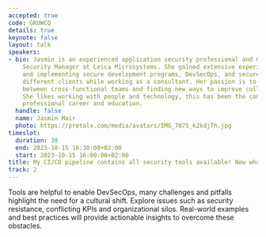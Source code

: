 ```yaml
---
accepted: true
code: GKUWCQ
details: true
keynote: false
layout: talk
speakers:
- bio: Jasmin is an experienced application security professional and Global Product
    Security Manager at Leica Microsystems. She gained extensive experience in organizing
    and implementing secure development programs, DevSecOps, and secure SDLC across
    different clients while working as a consultant. Her passion is to build bridges
    between cross-functional teams and finding new ways to improve collaboration.
    She likes working with people and technology, this has been the constant in her
    professional career and education.
  handle: false
  name: Jasmin Mair
  photo: https://pretalx.com/media/avatars/IMG_7875_k2kdjTh.jpg
timeslot:
  duration: 30
  end: 2023-10-15 16:30:00+02:00
  start: 2023-10-15 16:00:00+02:00
title: My CI/CD pipeline contains all security tools available! Now what...?
track: 2
---
```


Tools are helpful to enable DevSecOps, many challenges and pitfalls highlight the need for a cultural shift.
 Explore issues such as security resistance, conflicting KPIs and organizational silos.
Real-world examples and best practices will provide actionable insights to overcome these obstacles.